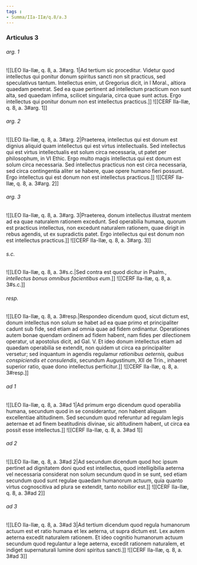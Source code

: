 ```yaml
---
tags : 
- Summa/IIa-IIæ/q.8/a.3
---
```


### Articulus 3

###### arg. 1
![[LEO IIa-IIæ, q. 8, a. 3#arg. 1|Ad tertium sic proceditur. Videtur quod intellectus qui ponitur donum spiritus sancti non sit practicus, sed speculativus tantum. Intellectus enim, ut Gregorius dicit, in I Moral., altiora quaedam penetrat. Sed ea quae pertinent ad intellectum practicum non sunt alta, sed quaedam infima, scilicet singularia, circa quae sunt actus. Ergo intellectus qui ponitur donum non est intellectus practicus.]]
![[CERF IIa-IIæ, q. 8, a. 3#arg. 1]]

###### arg. 2
![[LEO IIa-IIæ, q. 8, a. 3#arg. 2|Praeterea, intellectus qui est donum est dignius aliquid quam intellectus qui est virtus intellectualis. Sed intellectus qui est virtus intellectualis est solum circa necessaria, ut patet per philosophum, in VI Ethic. Ergo multo magis intellectus qui est donum est solum circa necessaria. Sed intellectus practicus non est circa necessaria, sed circa contingentia aliter se habere, quae opere humano fieri possunt. Ergo intellectus qui est donum non est intellectus practicus.]]
![[CERF IIa-IIæ, q. 8, a. 3#arg. 2]]

###### arg. 3
![[LEO IIa-IIæ, q. 8, a. 3#arg. 3|Praeterea, donum intellectus illustrat mentem ad ea quae naturalem rationem excedunt. Sed operabilia humana, quorum est practicus intellectus, non excedunt naturalem rationem, quae dirigit in rebus agendis, ut ex supradictis patet. Ergo intellectus qui est donum non est intellectus practicus.]]
![[CERF IIa-IIæ, q. 8, a. 3#arg. 3]]

###### s.c.
![[LEO IIa-IIæ, q. 8, a. 3#s.c.|Sed contra est quod dicitur in Psalm., *intellectus bonus omnibus facientibus eum*.]]
![[CERF IIa-IIæ, q. 8, a. 3#s.c.]]

###### resp.
![[LEO IIa-IIæ, q. 8, a. 3#resp.|Respondeo dicendum quod, sicut dictum est, donum intellectus non solum se habet ad ea quae primo et principaliter cadunt sub fide, sed etiam ad omnia quae ad fidem ordinantur. Operationes autem bonae quendam ordinem ad fidem habent, nam fides per dilectionem operatur, ut apostolus dicit, ad Gal. V. Et ideo donum intellectus etiam ad quaedam operabilia se extendit, non quidem ut circa ea principaliter versetur; sed inquantum in agendis regulamur *rationibus aeternis, quibus conspiciendis et consulendis*, secundum Augustinum, XII de Trin., inhaeret superior ratio, quae dono intellectus perficitur.]]
![[CERF IIa-IIæ, q. 8, a. 3#resp.]]

###### ad 1
![[LEO IIa-IIæ, q. 8, a. 3#ad 1|Ad primum ergo dicendum quod operabilia humana, secundum quod in se considerantur, non habent aliquam excellentiae altitudinem. Sed secundum quod referuntur ad regulam legis aeternae et ad finem beatitudinis divinae, sic altitudinem habent, ut circa ea possit esse intellectus.]]
![[CERF IIa-IIæ, q. 8, a. 3#ad 1]]

###### ad 2
![[LEO IIa-IIæ, q. 8, a. 3#ad 2|Ad secundum dicendum quod hoc ipsum pertinet ad dignitatem doni quod est intellectus, quod intelligibilia aeterna vel necessaria considerat non solum secundum quod in se sunt, sed etiam secundum quod sunt regulae quaedam humanorum actuum, quia quanto virtus cognoscitiva ad plura se extendit, tanto nobilior est.]]
![[CERF IIa-IIæ, q. 8, a. 3#ad 2]]

###### ad 3
![[LEO IIa-IIæ, q. 8, a. 3#ad 3|Ad tertium dicendum quod regula humanorum actuum est et ratio humana et lex aeterna, ut supra dictum est. Lex autem aeterna excedit naturalem rationem. Et ideo cognitio humanorum actuum secundum quod regulantur a lege aeterna, excedit rationem naturalem, et indiget supernaturali lumine doni spiritus sancti.]]
![[CERF IIa-IIæ, q. 8, a. 3#ad 3]]

